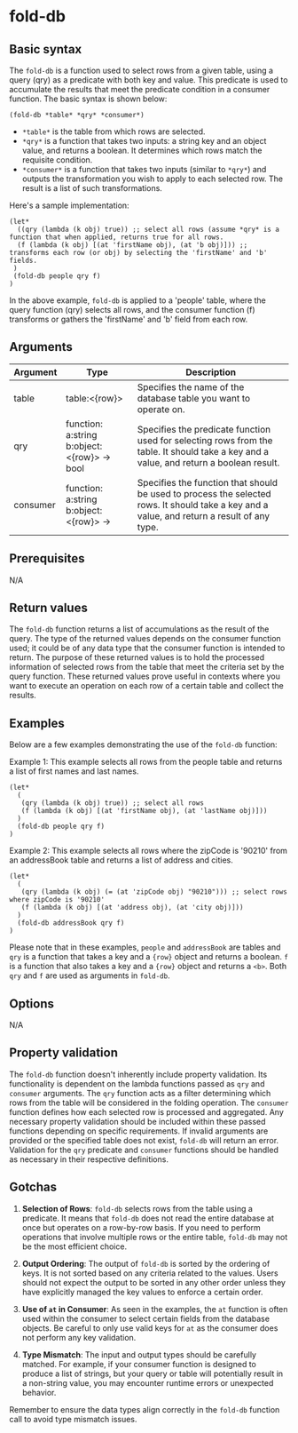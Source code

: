 # fold-db

## Basic syntax

The `fold-db` is a function used to select rows from a given table, using a query (qry) as a predicate with both key and value. This predicate is used to accumulate the results that meet the predicate condition in a consumer function. The basic syntax is shown below:

```pact
(fold-db *table* *qry* *consumer*)
```

- `*table*` is the table from which rows are selected.
- `*qry*` is a function that takes two inputs: a string key and an object value, and returns a boolean. It determines which rows match the requisite condition.
- `*consumer*` is a function that takes two inputs (similar to `*qry*`) and outputs the transformation you wish to apply to each selected row. The result is a list of such transformations.
    
Here's a sample implementation:

```pact
(let*
  ((qry (lambda (k obj) true)) ;; select all rows (assume *qry* is a function that when applied, returns true for all rows. 
  (f (lambda (k obj) [(at 'firstName obj), (at 'b obj)])) ;; transforms each row (or obj) by selecting the 'firstName' and 'b' fields.
 )
 (fold-db people qry f)
)
```
In the above example, `fold-db` is applied to a 'people' table, where the query function (qry) selects all rows, and the consumer function (f) transforms or gathers the 'firstName' and 'b' field from each row.

## Arguments

| Argument | Type | Description |
| --- | --- | --- |
| table | table:<{row}> | Specifies the name of the database table you want to operate on. |
| qry | function: a:string b:object:<{row}> -> bool | Specifies the predicate function used for selecting rows from the table. It should take a key and a value, and return a boolean result. |
| consumer | function: a:string b:object:<{row}> -> <b> | Specifies the function that should be used to process the selected rows. It should take a key and a value, and return a result of any type.

## Prerequisites

N/A

## Return values

The `fold-db` function returns a list of accumulations as the result of the query. The type of the returned values depends on the consumer function used; it could be of any data type that the consumer function is intended to return. The purpose of these returned values is to hold the processed information of selected rows from the table that meet the criteria set by the query function. These returned values prove useful in contexts where you want to execute an operation on each row of a certain table and collect the results.

## Examples

Below are a few examples demonstrating the use of the `fold-db` function:

Example 1: This example selects all rows from the people table and returns a list of first names and last names.

```pact
(let*
  (
   (qry (lambda (k obj) true)) ;; select all rows
   (f (lambda (k obj) [(at 'firstName obj), (at 'lastName obj)]))
  )
  (fold-db people qry f)
)
```

Example 2: This example selects all rows where the zipCode is '90210' from an addressBook table and returns a list of address and cities.

```pact
(let*
  (
   (qry (lambda (k obj) (= (at 'zipCode obj) "90210"))) ;; select rows where zipCode is '90210'
   (f (lambda (k obj) [(at 'address obj), (at 'city obj)]))
  )
  (fold-db addressBook qry f)
)
```

Please note that in these examples, `people` and `addressBook` are tables and `qry` is a function that takes a key and a `{row}` object and returns a boolean. `f` is a function that also takes a key and a `{row}` object and returns a `<b>`. Both `qry` and `f` are used as arguments in `fold-db`.

## Options

N/A

## Property validation

The `fold-db` function doesn't inherently include property validation. Its functionality is dependent on the lambda functions passed as `qry` and `consumer` arguments. The `qry` function acts as a filter determining which rows from the table will be considered in the folding operation. The `consumer` function defines how each selected row is processed and aggregated. Any necessary property validation should be included within these passed functions depending on specific requirements. If invalid arguments are provided or the specified table does not exist, `fold-db` will return an error. Validation for the `qry` predicate and `consumer` functions should be handled as necessary in their respective definitions. 

## Gotchas

1. **Selection of Rows**: `fold-db` selects rows from the table using a predicate. It means that `fold-db` does not read the entire database at once but operates on a row-by-row basis. If you need to perform operations that involve multiple rows or the entire table, `fold-db` may not be the most efficient choice.

2. **Output Ordering**: The output of `fold-db` is sorted by the ordering of keys. It is not sorted based on any criteria related to the values. Users should not expect the output to be sorted in any other order unless they have explicitly managed the key values to enforce a certain order.

3. **Use of `at` in Consumer**: As seen in the examples, the `at` function is often used within the consumer to select certain fields from the database objects. Be careful to only use valid keys for `at` as the consumer does not perform any key validation.

4. **Type Mismatch**: The input and output types should be carefully matched. For example, if your consumer function is designed to produce a list of strings, but your query or table will potentially result in a non-string value, you may encounter runtime errors or unexpected behavior. 

Remember to ensure the data types align correctly in the `fold-db` function call to avoid type mismatch issues.


